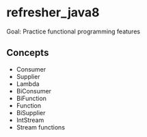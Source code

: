 # refresher_java8

Goal: Practice functional programming features

## Concepts
- Consumer
- Supplier
- Lambda
- BiConsumer
- BiFunction
- Function
- BiSupplier
- IntStream
- Stream functions
